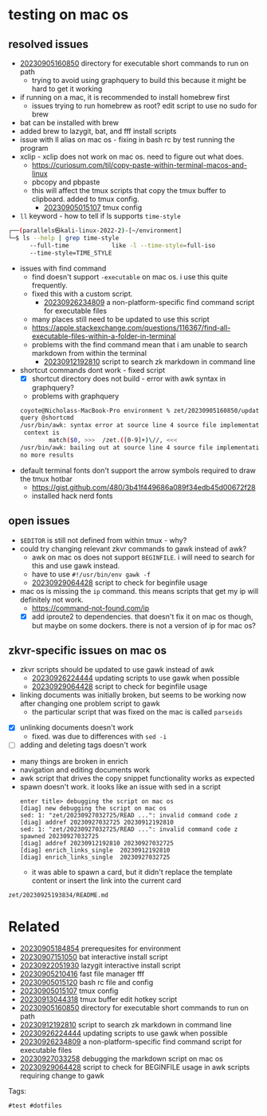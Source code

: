 # testing on mac os

## resolved issues
- [20230905160850](/zet/20230905160850/README.md) directory for executable short commands to run on path
  - trying to avoid using graphquery to build this because it might be hard to get it working
- if running on a mac, it is recommended to install homebrew first
  - issues trying to run homebrew as root? edit script to use no sudo for brew
- bat can be installed with brew
- added brew to lazygit, bat, and fff install scripts
- issue with ll alias on mac os - fixing in bash rc by test running the program
- xclip - xclip does not work on mac os. need to figure out what does.
  - https://curiosum.com/til/copy-paste-within-terminal-macos-and-linux
  - pbcopy and pbpaste
  - this will affect the tmux scripts that copy the tmux buffer to clipboard. added to tmux config.
    - [20230905015107](/zet/20230905015107/README.md) tmux config
- `ll` keyword - how to tell if ls supports `time-style`
```bash
┌──(parallels㉿kali-linux-2022-2)-[~/environment]
└─$ ls --help | grep time-style
      --full-time            like -l --time-style=full-iso
      --time-style=TIME_STYLE
```
- issues with find command
  - find doesn't support `-executable` on mac os. i use this quite frequently.
  - fixed this with a custom script.
    - [20230926234809](/zet/20230926234809/README.md) a non-platform-specific find command script for executable files
  - many places still need to be updated to use this script
  - https://apple.stackexchange.com/questions/116367/find-all-executable-files-within-a-folder-in-terminal
  - problems with the find command mean that i am unable to search markdown from within the terminal
    - [20230912192810](/zet/20230912192810/README.md) script to search zk markdown in command line
- shortcut commands dont work - fixed script
  - [x] shortcut directory does not build - error with awk syntax in graphquery?
  - problems with graphquery
  ```bash
  coyote@Nicholass-MacBook-Pro environment % zet/20230905160850/update-shortcuts
  query @shortcmd
  /usr/bin/awk: syntax error at source line 4 source file implementation/parseids
   context is
          match($0, >>>  /zet.([0-9]+)\//, <<<
  /usr/bin/awk: bailing out at source line 4 source file implementation/parseids
  no more results
  ```
- default terminal fonts don't support the arrow symbols required to draw the tmux hotbar
  - https://gist.github.com/480/3b41f449686a089f34edb45d00672f28
  - installed hack nerd fonts

## open issues
- `$EDITOR` is still not defined from within tmux - why?
- could try changing relevant zkvr commands to gawk instead of awk?
  - awk on mac os does not support `BEGINFILE`. i will need to search for this and use gawk instead.
  - have to use `#!/usr/bin/env gawk -f`
  - [20230929064428](/zet/20230929064428/README.md) script to check for beginfile usage
- mac os is missing the `ip` command. this means scripts that get my ip will definitely not work.
  - https://command-not-found.com/ip
  - [x] add iproute2 to dependencies. that doesn't fix it on mac os though, but maybe on some dockers. there is not a version of ip for mac os?

## zkvr-specific issues on mac os
- zkvr scripts should be updated to use gawk instead of awk
  - [20230926224444](/zet/20230926224444/README.md) updating scripts to use gawk when possible
  - [20230929064428](/zet/20230929064428/README.md) script to check for beginfile usage
- linking documents was initially broken, but seems to be working now after changing one problem script to gawk
  - the particular script that was fixed on the mac is called `parseids`
- [x] unlinking documents doesn't work
  - fixed. was due to differences with `sed -i`
- [ ] adding and deleting tags doesn't work
- many things are broken in enrich
- navigation and editing documents work
- awk script that drives the copy snippet functionality works as expected
- spawn doesn't work. it looks like an issue with sed in a script
  ```
  enter title> debugging the script on mac os
  [diag] new debugging the script on mac os
  sed: 1: "zet/20230927032725/READ ...": invalid command code z
  [diag] addref 20230927032725 20230912192810
  sed: 1: "zet/20230927032725/READ ...": invalid command code z
  spawned 20230927032725
  [diag] addref 20230912192810 20230927032725
  [diag] enrich_links_single  20230912192810
  [diag] enrich_links_single  20230927032725
  ```
  - it was able to spawn a card, but it didn't replace the template content or insert the link into the current card

` zet/20230925193834/README.md `

# Related

- [20230905184854](/zet/20230905184854/README.md) prerequesites for environment
- [20230907151050](/zet/20230907151050/README.md) bat interactive install script
- [20230922051930](/zet/20230922051930/README.md) lazygit interactive install script
- [20230905210416](/zet/20230905210416/README.md) fast file manager fff
- [20230905015120](/zet/20230905015120/README.md) bash rc file and config
- [20230905015107](/zet/20230905015107/README.md) tmux config
- [20230913044318](/zet/20230913044318/README.md) tmux buffer edit hotkey script
- [20230905160850](/zet/20230905160850/README.md) directory for executable short commands to run on path
- [20230912192810](/zet/20230912192810/README.md) script to search zk markdown in command line
- [20230926224444](/zet/20230926224444/README.md) updating scripts to use gawk when possible
- [20230926234809](/zet/20230926234809/README.md) a non-platform-specific find command script for executable files
- [20230927033258](/zet/20230927033258/README.md) debugging the markdown script on mac os
- [20230929064428](/zet/20230929064428/README.md) script to check for BEGINFILE usage in awk scripts requiring change to gawk

Tags:

    #test #dotfiles
